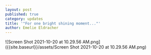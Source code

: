 ```yaml
---
layout: post
published: true
category: updates
title: '"For one bright shining moment..."'
author: Emelie Eldracher
---
```

![Screen Shot 2021-10-20 at 10.29.56 AM.png]({{site.baseurl}}/assets/Screen Shot 2021-10-20 at 10.29.56 AM.png)
